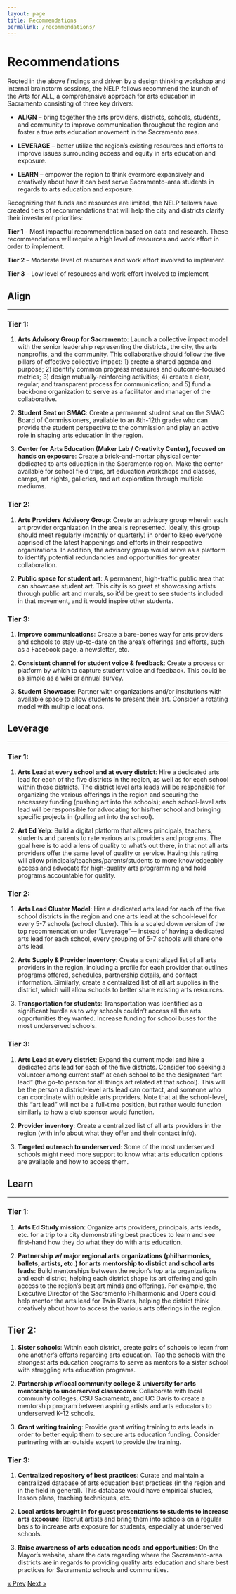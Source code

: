 ```yaml
---
layout: page
title: Recommendations
permalink: /recommendations/
---
```


# Recommendations

Rooted in the above findings and driven by a design thinking workshop and internal brainstorm sessions, the NELP fellows recommend the launch of the Arts for ALL, a comprehensive approach for arts education in Sacramento consisting of three key drivers:

* **ALIGN** – bring together the arts providers, districts, schools, students, and community to improve communication throughout the region and foster a true arts education movement in the Sacramento area.

* **LEVERAGE** – better utilize the region’s existing resources and efforts to improve issues surrounding access and equity in arts education and exposure.

* **LEARN** – empower the region to think evermore expansively and creatively about how it can best serve Sacramento-area students in regards to arts education and exposure.

Recognizing that funds and resources are limited, the NELP fellows have created tiers of recommendations that will help the city and districts clarify their investment priorities:

**Tier 1** - Most impactful recommendation based on data and research. These recommendations will require a high level of resources and work effort in order to implement.

**Tier 2** – Moderate level of resources and work effort involved to implement.

**Tier 3** – Low level of resources and work effort involved to implement 

## Align
***
### Tier 1:
1. **Arts Advisory Group for Sacramento**: Launch a collective impact model with the senior leadership representing the districts, the city, the arts nonprofits, and the community. This collaborative should follow the five pillars of effective collective impact: 1) create a shared agenda and purpose; 2) identify common progress measures and outcome-focused metrics; 3) design mutually-reinforcing activities; 4) create a clear, regular, and transparent process for communication; and 5) fund a backbone organization to serve as a facilitator and manager of the collaborative.

2. **Student Seat on SMAC**: Create a permanent student seat on the SMAC Board of Commissioners, available to an 8th-12th grader who can provide the student perspective to the commission and play an active role in shaping arts education in the region.

3. **Center for Arts Education (Maker Lab / Creativity Center), focused on hands on exposure**: Create a brick-and-mortar physical center dedicated to arts education in the Sacramento region. Make the center available for school field trips, art education workshops and classes, camps, art nights, galleries, and art exploration through multiple mediums. 

### Tier 2:
1. **Arts Providers Advisory Group**: Create an advisory group wherein each art provider organization in the area is represented. Ideally, this group should meet regularly (monthly or quarterly) in order to keep everyone apprised of the latest happenings and efforts in their respective organizations. In addition, the advisory group would serve as a platform to identify potential redundancies and opportunities for greater collaboration.

2. **Public space for student art**: A permanent, high-traffic public area that can showcase student art. This city is so great at showcasing artists through public art and murals, so it’d be great to see students included in that movement, and it would inspire other students.

### Tier 3:
1. **Improve communications**: Create a bare-bones way for arts providers and schools to stay up-to-date on the area’s offerings and efforts, such as a Facebook page, a newsletter, etc.

2. **Consistent channel for student voice & feedback**: Create a process or platform by which to capture student voice and feedback. This could be as simple as a wiki or annual survey.

3. **Student Showcase**: Partner with organizations and/or institutions with available space to allow students to present their art. Consider a rotating model with multiple locations.

## Leverage
***
### Tier 1:
1. **Arts Lead at every school and at every district**: Hire a dedicated arts lead for each of the five districts in the region, as well as for each school within those districts. The district level arts leads will be responsible for organizing the various offerings in the region and securing the necessary funding (pushing art into the schools); each school-level arts lead will be responsible for advocating for his/her school and bringing specific projects in (pulling art into the school).

2. **Art Ed Yelp**: Build a digital platform that allows principals, teachers, students and parents to rate various arts providers and programs. The goal here is to add a lens of quality to what’s out there, in that not all arts providers offer the same level of quality or service. Having this rating will allow principals/teachers/parents/students to more knowledgeably access and advocate for high-quality arts programming and hold programs accountable for quality.

### Tier 2:
1. **Arts Lead Cluster Model**: Hire a dedicated arts lead for each of the five school districts in the region and one arts lead at the school-level for every 5-7 schools (school cluster). This is a scaled down version of the top recommendation under “Leverage”— instead of having a dedicated arts lead for each school, every grouping of 5-7 schools will share one arts lead.

2. **Arts Supply & Provider Inventory**: Create a centralized list of all arts providers in the region, including a profile for each provider that outlines programs offered, schedules, partnership details, and contact information. Similarly, create a centralized list of all art supplies in the district, which will allow schools to better share existing arts resources.

3. **Transportation for students**: Transportation was identified as a significant hurdle as to why schools couldn’t access all the arts opportunities they wanted. Increase funding for school buses for the most underserved schools.
 
### Tier 3:
1. **Arts Lead at every district**: Expand the current model and hire a dedicated arts lead for each of the five districts. Consider too seeking a volunteer among current staff at each school to be the designated “art lead” (the go-to person for all things art related at that school). This will be the person a district-level arts lead can contact, and someone who can coordinate with outside arts providers. Note that at the school-level, this “art lead” will not be a full-time position, but rather would function similarly to how a club sponsor would function.

2. **Provider inventory**: Create a centralized list of all arts providers in the region (with info about what they offer and their contact info). 

3. **Targeted outreach to underserved**: Some of the most underserved schools might need more support to know what arts education options are available and how to access them.

## Learn
***
### Tier 1:
1. **Arts Ed Study mission**: Organize arts providers, principals, arts leads, etc. for a trip to a city demonstrating best practices to learn and see first-hand how they do what they do with arts education.

2. **Partnership w/ major regional arts organizations (philharmonics, ballets, artists, etc.) for arts mentorship to district and school arts leads**: Build mentorships between the region’s top arts organizations and each district, helping each district shape its art offering and gain access to the region’s best art minds and offerings. For example, the Executive Director of the Sacramento Philharmonic and Opera could help mentor the arts lead for Twin Rivers, helping the district think creatively about how to access the various arts offerings in the region.

## Tier 2:
1. **Sister schools**: Within each district, create pairs of schools to learn from one another’s efforts regarding arts education. Tap the schools with the strongest arts education programs to serve as mentors to a sister school with struggling arts education programs.

2. **Partnership w/local community college & university for arts mentorship to underserved classrooms**: Collaborate with local community colleges, CSU Sacramento, and UC Davis to create a mentorship program between aspiring artists and arts educators to underserved K-12 schools.

3. **Grant writing training**: Provide grant writing training to arts leads in order to better equip them to secure arts education funding. Consider partnering with an outside expert to provide the training.


### Tier 3:
1. **Centralized repository of best practices**: Curate and maintain a centralized database of arts education best practices (in the region and in the field in general). This database would have empirical studies, lesson plans, teaching techniques, etc.

2. **Local artists brought in for guest presentations to students to increase arts exposure**: Recruit artists and bring them into schools on a regular basis to increase arts exposure for students, especially at underserved schools. 

3. **Raise awareness of arts education needs and opportunities**: On the Mayor’s website, share the data regarding where the Sacramento-area districts are in regards to providing quality arts education and share best practices for Sacramento schools and communities.

<!-- Pagination -->
<div class="pagination">
  <a class="pagination-item older" href="{{ site.baseurl }}/key_findings">&laquo; Prev</a>
  <a class="pagination-item newer" href="{{ site.baseurl }}/align">Next &raquo;</a>
</div>

